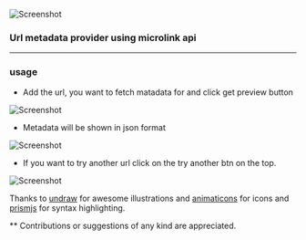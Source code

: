 
![Screenshot](https://user-images.githubusercontent.com/35530053/95294681-58534900-0893-11eb-93cd-17625865662a.png)

### Url metadata provider using microlink api
----
### usage

* Add the url, you want to fetch matadata for and click get preview button

![Screenshot](https://user-images.githubusercontent.com/35530053/95294567-1f1ad900-0893-11eb-908b-a709970d9235.png)

* Metadata will be shown in json format

![Screenshot](https://user-images.githubusercontent.com/35530053/95294844-a10b0200-0893-11eb-9c25-00ab70fbfa67.png)

* If you want to try another url click on the try another btn on the top.

![Screenshot](https://user-images.githubusercontent.com/35530053/95294272-9c921980-0892-11eb-8f70-a760a23da3d1.png)

Thanks to [undraw](https://undraw.co/illustrations) for awesome illustrations and [animaticons](https://animaticons.co/downloads/essential/) for icons and [prismjs](https://prismjs.com/) for syntax highlighting.

** Contributions or suggestions of any kind are appreciated.
